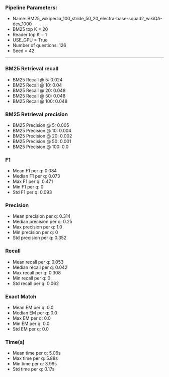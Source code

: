 ### Pipeline Parameters:
* Name: BM25_wikipedia_100_stride_50_20_electra-base-squad2_wikiQA-dev_1000
* BM25 top K = 20
* Reader top K = 1
* USE_GPU = True
* Number of questions: 126
* Seed = 42
------
### BM25 Retrieval recall 
* BM25 Recall @ 5: 0.024
* BM25 Recall @ 10: 0.04
* BM25 Recall @ 20: 0.048
* BM25 Recall @ 50: 0.048
* BM25 Recall @ 100: 0.048
### BM25 Retrieval precision 
* BM25 Precision @ 5: 0.005
* BM25 Precision @ 10: 0.004
* BM25 Precision @ 20: 0.002
* BM25 Precision @ 50: 0.001
* BM25 Precision @ 100: 0.0
### F1 
* Mean F1 per q: 0.084
* Median F1 per q: 0.073
* Max F1 per q: 0.471
* Min F1 per q: 0
* Std F1 per q: 0.093
### Precision 
* Mean precision per q: 0.314
* Median precision per q: 0.25
* Max precision per q: 1.0
* Min precision per q: 0
* Std precision per q: 0.352
### Recall 
* Mean recall per q: 0.053
* Median recall per q: 0.042
* Max recall per q: 0.308
* Min recall per q: 0
* Std recall per q: 0.062
### Exact Match 
* Mean EM per q: 0.0
* Median EM per q: 0.0
* Max EM per q: 0.0
* Min EM per q: 0.0
* Std EM per q: 0.0
### Time(s) 
* Mean time per q: 5.06s
* Max time per q: 5.88s
* Min time per q: 3.99s
* Std time per q: 0.17s
